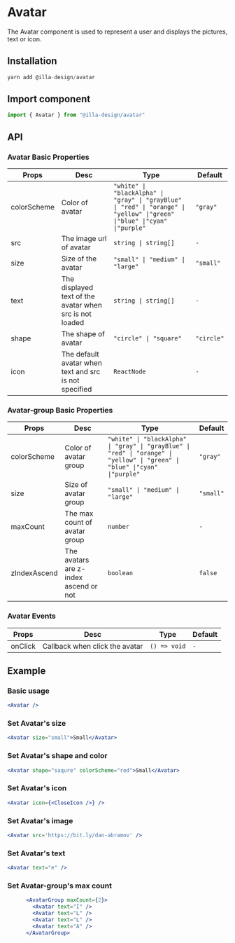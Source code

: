 # Avatar

The Avatar component is used to represent a user and displays the pictures, text or icon.

## Installation

```jsx
yarn add @illa-design/avatar
```

## Import component

```jsx
import { Avatar } from "@illa-design/avatar"
```

## API

### Avatar Basic Properties

| Props       | Desc                                                     | Type                                                         | Default    |
| ----------- | -------------------------------------------------------- | ------------------------------------------------------------ | ---------- |
| colorScheme | Color of avatar                                          | `"white" \| "blackAlpha" \| "gray" \| "grayBlue" \| "red" \| "orange" \| "yellow" \|"green" \|"blue" \|"cyan" \|"purple" ` | `"gray"`   |
| src         | The image url of avatar                                  | `string \| string[]`                                         | `-`        |
| size        | Size of the avatar                                       | `"small" \| "medium" \| "large"`                               | `"small"`  |
| text        | The displayed  text of the avatar when src is not loaded | `string \| string[]`                                          | `-`        |
| shape       | The shape of avatar                                      | `"circle" \| "square" `                                       | `"circle"` |
| icon        | The default avatar when text and src is not specified    | `ReactNode`                                                  | `-`        |

### Avatar-group Basic Properties

| Props        | Desc                                  | Type                                                         | Default   |
| ------------ | ------------------------------------- | ------------------------------------------------------------ | --------- |
| colorScheme  | Color of avatar group                 | `"white" \| "blackAlpha" \| "gray" \| "grayBlue" \| "red" \| "orange" \| "yellow" \| "green" \| "blue" \|"cyan" \|"purple" ` | `"gray"`  |
| size         | Size of avatar group                  | `"small" \| "medium" \| "large"`                               | `"small"` |
| maxCount     | The max count of avatar group         | `number `                                                    | `-`       |
| zIndexAscend | The avatars are z-index ascend or not | `boolean`                                                    | `false`   |



### Avatar Events

| Props   | Desc                           | Type         | Default |
| ------- | ------------------------------ | ------------ | ------- |
| onClick | Callback when click the avatar | `() => void` | `-`     |

## Example

### Basic usage

```jsx
<Avatar />
```

### Set Avatar's size

```jsx
<Avatar size="small">Small</Avatar>
```

### Set Avatar's shape and color

```jsx
<Avatar shape="saqure" colorScheme="red">Small</Avatar>
```

### Set Avatar's icon

```jsx
<Avatar icon={<CloseIcon />} />
```

### Set Avatar's image

```jsx
<Avatar src='https://bit.ly/dan-abramov' />
```

### Set Avatar's text

```jsx
<Avatar text="e" />
```

### Set Avatar-group's max count

```jsx
      <AvatarGroup maxCount={2}>
        <Avatar text="I" />
        <Avatar text="L" />
        <Avatar text="L" />
        <Avatar text="A" /> 
      </AvatarGroup>
```

